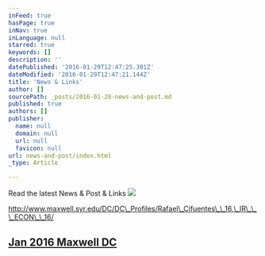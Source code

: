 ```yaml
---
inFeed: true
hasPage: true
inNav: true
inLanguage: null
starred: true
keywords: []
description: ''
datePublished: '2016-01-29T12:47:25.301Z'
dateModified: '2016-01-29T12:47:21.144Z'
title: 'News & Links'
author: []
sourcePath: _posts/2016-01-28-news-and-post.md
published: true
authors: []
publisher:
  name: null
  domain: null
  url: null
  favicon: null
url: news-and-post/index.html
_type: Article

---
```

Read the latest News & Post & Links
![](https://s3-us-west-2.amazonaws.com/the-grid-img/p/2e67e945d15ad528a02262334abd23dcc7227fe2.png)

http://www.maxwell.syr.edu/DC/DC\_Profiles/Rafael\_Cifuentes\_\_16,\_IR\_\_\_ECON\_\_16/

## [Jan 2016 Maxwell DC ][0]

[0]: http://www.maxwell.syr.edu/DC/DC_Profiles/Rafael_Cifuentes__16,_IR___ECON__16/